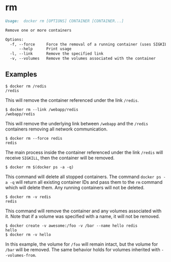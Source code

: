 <!--[metadata]>
+++
title = "rm"
description = "The rm command description and usage"
keywords = ["remove, Docker, container"]
[menu.main]
parent = "smn_cli"
+++
<![end-metadata]-->

# rm

```markdown
Usage:  docker rm [OPTIONS] CONTAINER [CONTAINER...]

Remove one or more containers

Options:
  -f, --force     Force the removal of a running container (uses SIGKILL)
      --help      Print usage
  -l, --link      Remove the specified link
  -v, --volumes   Remove the volumes associated with the container
```

## Examples

    $ docker rm /redis
    /redis

This will remove the container referenced under the link
`/redis`.

    $ docker rm --link /webapp/redis
    /webapp/redis

This will remove the underlying link between `/webapp` and the `/redis`
containers removing all network communication.

    $ docker rm --force redis
    redis

The main process inside the container referenced under the link `/redis` will receive
`SIGKILL`, then the container will be removed.

    $ docker rm $(docker ps -a -q)

This command will delete all stopped containers. The command
`docker ps -a -q` will return all existing container IDs and pass them to
the `rm` command which will delete them. Any running containers will not be
deleted.

    $ docker rm -v redis
    redis

This command will remove the container and any volumes associated with it.
Note that if a volume was specified with a name, it will not be removed.

    $ docker create -v awesome:/foo -v /bar --name hello redis
    hello
    $ docker rm -v hello

In this example, the volume for `/foo` will remain intact, but the volume for
`/bar` will be removed. The same behavior holds for volumes inherited with
`--volumes-from`.
